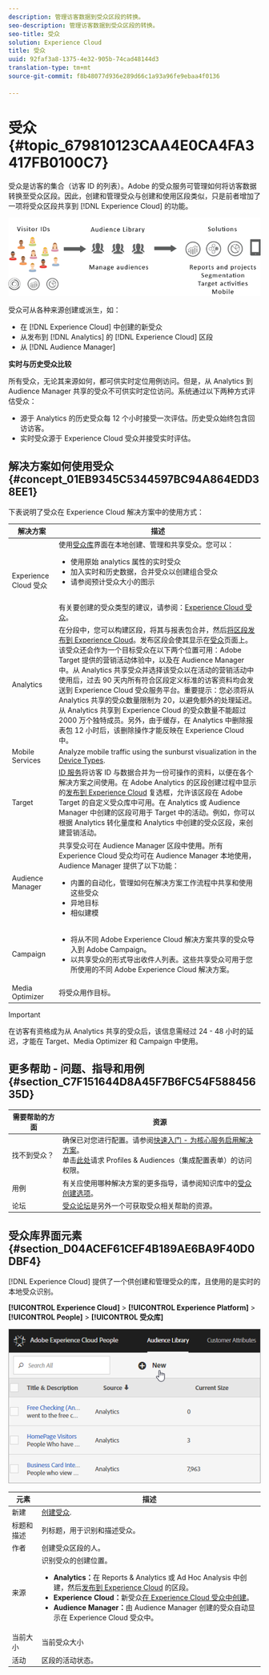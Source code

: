 ```yaml
---
description: 管理访客数据到受众区段的转换。
seo-description: 管理访客数据到受众区段的转换。
seo-title: 受众
solution: Experience Cloud
title: 受众
uuid: 92faf3a8-1375-4e32-905b-74cad48144d3
translation-type: tm+mt
source-git-commit: f8b48077d936e289d66c1a93a96fe9ebaa4f0136

---
```



# 受众{#topic_679810123CAA4E0CA4FA3417FB0100C7}

受众是访客的集合（访客 ID 的列表）。Adobe 的受众服务可管理如何将访客数据转换至受众区段。因此，创建和管理受众与创建和使用区段类似，只是前者增加了一项将受众区段共享到 [!DNL Experience Cloud] 的功能。

![](assets/audiences.png)

受众可从各种来源创建或派生，如：

* 在 [!DNL Experience Cloud] 中创建的新受众
* 从发布到 [!DNL Analytics] 的 [!DNL Experience Cloud] 区段
* 从 [!DNL Audience Manager]

**实时与历史受众比较**

所有受众，无论其来源如何，都可供实时定位用例访问。但是，从 Analytics 到 Audience Manager 共享的受众不可供实时定位访问。系统通过以下两种方式评估受众：

* 源于 Analytics 的历史受众每 12 个小时接受一次评估。历史受众始终包含回访访客。
* 实时受众源于 Experience Cloud 受众并接受实时评估。


## 解决方案如何使用受众 {#concept_01EB9345C5344597BC94A864EDD38EE1}

下表说明了受众在 Experience Cloud 解决方案中的使用方式：

| 解决方案 | 描述 |
|--- |--- |
| Experience Cloud 受众 | 使用[受众库](../audience-library/audience-library.md)界面在本地创建、管理和共享受众。您可以：<ul><li>使用原始 analytics 属性的实时受众</li><li>加入实时和历史数据，合并受众以创建组合受众</li><li>请参阅预计受众大小的图示</li></ul><br>有关要创建的受众类型的建议，请参阅：[Experience Cloud 受众](https://helpx.adobe.com/marketing-cloud-core/kb/People/Audience-Creation-Options.html)。 |
| Analytics | 在分段中，您可以构建区段，将其与报表包合并，然后[将区段发布到 Experience Cloud](../audience-library/audience-library.md)。发布区段会使其显示在[受众](../audience-library/audience-library.md)页面上。该受众还会作为一个目标受众在以下两个位置可用：Adobe Target 提供的营销活动体验中，以及在 Audience Manager 中。从 Analytics 共享受众并选择该受众以在活动的营销活动中使用后，过去 90 天内所有符合区段定义标准的访客资料均会发送到 Experience Cloud 受众服务平台。重要提示：您必须将从 Analytics 共享的受众数量限制为 20，以避免额外的处理延迟。从 Analytics 共享到 Experience Cloud 的受众数量不能超过 2000 万个独特成员。另外，由于缓存，在 Analytics 中删除报表包 12 小时后，该删除操作才能反映在 Experience Cloud 中。 |
| Mobile Services | Analyze mobile traffic using the sunburst visualization in the [Device Types](https://marketing.adobe.com/resources/help/en_US/mobile/?f=reports_devices). |
| Target | [ID 服务](https://marketing.adobe.com/resources/help/en_US/mcvid/)将访客 ID 与数据合并为一份可操作的资料，以便在各个解决方案之间使用。在 Adobe Analytics 的区段创建过程中显示的[发布到 Experience Cloud](../audience-library/audience-library.md) 复选框，允许该区段在 Adobe Target 的自定义受众库中可用。在 Analytics 或 Audience Manager 中创建的区段可用于 Target 中的活动。例如，你可以根据 Analytics 转化量度和 Analytics 中创建的受众区段，来创建营销活动。 |
| Audience Manager | 共享受众可在 Audience Manager 区段中使用。所有 Experience Cloud 受众均可在 Audience Manager 本地使用，Audience Manager 提供了以下功能：<ul><li>内置的自动化，管理如何在解决方案工作流程中共享和使用这些受众</li><li>异地目标</li><li>相似建模</li></ul> |
| Campaign | <ul><li>将从不同 Adobe Experience Cloud 解决方案共享的受众导入到 Adobe Campaign。</li><li>以共享受众的形式导出收件人列表。这些共享受众可用于您所使用的不同 Adobe Experience Cloud 解决方案。</li></ul> |
| Media Optimizer | 将受众用作目标。 |


>[!IMPORTANT]
>
>在访客有资格成为从 Analytics 共享的受众后，该信息需经过 24 - 48 小时的延迟，才能在 Target、Media Optimizer 和 Campaign 中使用。

## 更多帮助 - 问题、指导和用例 {#section_C7F151644D8A45F7B6FC54F58845635D}


| 需要帮助的方面 | 资源 |
|--- |--- |
| 找不到受众？ | 确保已对您进行配置。请参阅[快速入门 - 为核心服务启用解决方案](../core-services/core-services.md)。<br>单击[此处](https://www.adobe.com/go/audiences)请求 Profiles &amp; Audiences（集成配置表单）的访问权限。 |
| 用例 | 有关应使用哪种解决方案的更多指导，请参阅知识库中的[受众创建选项](https://helpx.adobe.com/marketing-cloud-core/kb/People/Audience-Creation-Options.html)。 |
| 论坛 | [受众论坛](https://forums.adobe.com/community/experience-cloud/platform/core-services/people-service/audiences)是另外一个可获取受众相关帮助的资源。 |


## 受众库界面元素 {#section_D04ACEF61CEF4B189AE6BA9F40D0DBF4}

[!DNL Experience Cloud] 提供了一个供创建和管理受众的库，且使用的是实时的本地受众识别。

**[!UICONTROL Experience Cloud]** &gt; **[!UICONTROL Experience Platform]** &gt; **[!UICONTROL People]** &gt; **[!UICONTROL 受众库]**

![](assets/audience_library.png)

| 元素 | 描述 |
|--- |--- |
| 新建 | [创建受众](../audience-library/audience-library.md). |
| 标题和描述 | 列标题，用于识别和描述受众。 |
| 作者 | 创建受众区段的人。 |
| 来源 | 识别受众的创建位置。<ul><li>**Analytics：**&#x200B;在 Reports &amp; Analytics 或 Ad Hoc Analysis 中创建，然后[发布到 Experience Cloud](../audience-library/audience-library.md) 的区段。</li><li>**Experience Cloud：**&#x200B;新受众[在 Experience Cloud 受众中创建](../audience-library/audience-library.md)。</li><li>**Audience Manager：**&#x200B;由 Audience Manager 创建的受众自动显示在 Experience Cloud 受众中。</li></ul> |
| 当前大小 | 当前受众大小 |
| 活动 | 区段的活动状态。 |
